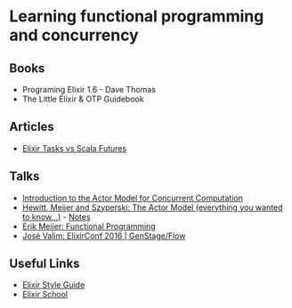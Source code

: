 # Learning functional programming and concurrency

## Books

* Programing Elixir 1.6  - Dave Thomas
* The Little Elixir & OTP Guidebook

## Articles

* [Elixir Tasks vs Scala Futures](http://undiscoveredfeatures.com/elixir-tasks-vs-scala-futures/)

## Talks

* [Introduction to the Actor Model for Concurrent Computation](https://www.youtube.com/watch?v=lPTqcecwkJg)
* [Hewitt, Meijer and Szyperski: The Actor Model (everything you wanted to know...)](https://www.youtube.com/watch?v=7erJ1DV_Tlo) - [Notes](https://gist.github.com/rbishop/9082539)
* [Erik Meijer: Functional Programming](https://www.youtube.com/watch?v=z0N1aZ6SnBk)
* [José Valim: ElixirConf 2016 | GenStage/Flow](https://www.youtube.com/watch?v=srtMWzyqdp8)

## Useful Links

* [Elixir Style Guide](https://github.com/christopheradams/elixir_style_guide)
* [Elixir School](https://elixirschool.com)
